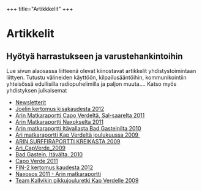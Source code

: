 +++
title="Artikkkelit"
+++

# Artikkelit


## Hyötyä harrastukseen ja varustehankintoihin

Lue sivun alaosassa liitteenä olevat kiinostavat artikkelit yhdistystoimintaan liittyen.
Tutustu välineiden käyttöön, kilpailusääntöihin, kommunikointiin yhteisössä edullisilla radiopuhelimilla ja paljon muuta....
Katso myös yhdistyksen julkaisemat 

* [Newsletterit](/newsletter.html)
* [Joelin kertomus kisakaudesta 2012](artikkelit/fin-2-kertomus-kaudesta-2012.html) 
* [Arin Matkaraportti Capo Verdeltä, Sal-saarelta 2011](artikkelit/capo-verde-2011.html) 
* [Arin Matkaraportti Naxokselta 2011](artikkelit/naxosos-2011---arin-matkaraportti.html) 
* [Arin matkaraportti Itävallasta Bad Gasteinilta 2010](artikkelit/bad-gastein-itaevaelta-2010.html) 
* [Ari matkaraportti Kap Verdeltä joulukuussa 2009&nbsp;](artikkelit/ari_capverde_matkaraportti_2009.html) 
* [ARIN SURFFIRAPORTTI KREIKASTA 2009](newsletter/Surffimatkalla%20Kreikan%20saaristossa.pdf) 
* [Ari_CapVerde_2009](artikkelit/ari_capverde_2009.html) 
* [Bad Gastein, Itävälta, 2010](artikkelit/bad-gastein-itaevaelta-2010.html) 
* [Capo Verde 2011](artikkelit/capo-verde-2011.html) 
* [FIN-2 kertomus kaudesta 2012](artikkelit/fin-2-kertomus-kaudesta-2012.html) 
* [Naxosos 2011 - Arin matkaraportti](artikkelit/naxosos-2011---arin-matkaraportti.html) 
* [Team Kallvikin pikkujouluretki Kap Verdelle 2009](artikkelit/ari_capverde_matkaraportti_2009.html) 
